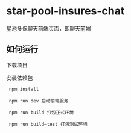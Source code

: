 # star-pool-insures-chat

星池多保聊天前端页面，即聊天前端

## 如何运行

下载项目

安装依赖包

```
 npm install
```

```
 npm run dev 启动前端服务
```
```
 npm run build 打包正式环境
```
```
 npm run build—test 打包测试环境
```